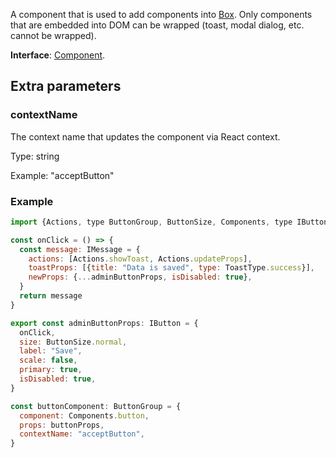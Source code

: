 A component that is used to add components into [Box](../Box/index.md). Only components that are embedded into DOM can be wrapped (toast, modal dialog, etc. cannot be wrapped).

**Interface**: [Component](https://github.com/ONLYOFFICE/docspace-plugin-sdk/blob/master/src/interfaces/components/Component.ts).

## Extra parameters

### contextName

The context name that updates the component via React context.

Type: string

Example: "acceptButton"


### Example

``` javascript
import {Actions, type ButtonGroup, ButtonSize, Components, type IButton, type IMessage, ToastType} from "@onlyoffice/docspace-plugin-sdk"

const onClick = () => {
  const message: IMessage = {
    actions: [Actions.showToast, Actions.updateProps],
    toastProps: [{title: "Data is saved", type: ToastType.success}],
    newProps: {...adminButtonProps, isDisabled: true},
  }
  return message
}

export const adminButtonProps: IButton = {
  onClick,
  size: ButtonSize.normal,
  label: "Save",
  scale: false,
  primary: true,
  isDisabled: true,
}

const buttonComponent: ButtonGroup = {
  component: Components.button,
  props: buttonProps,
  contextName: "acceptButton",
}
```
